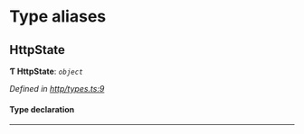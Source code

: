 

# Type aliases

<a id="httpstate"></a>

##  HttpState

**Ƭ HttpState**: *`object`*

*Defined in [http/types.ts:9](https://github.com/polkadot-js/api/blob/4ffe80c/packages/rpc-provider/src/http/types.ts#L9)*

#### Type declaration

___


